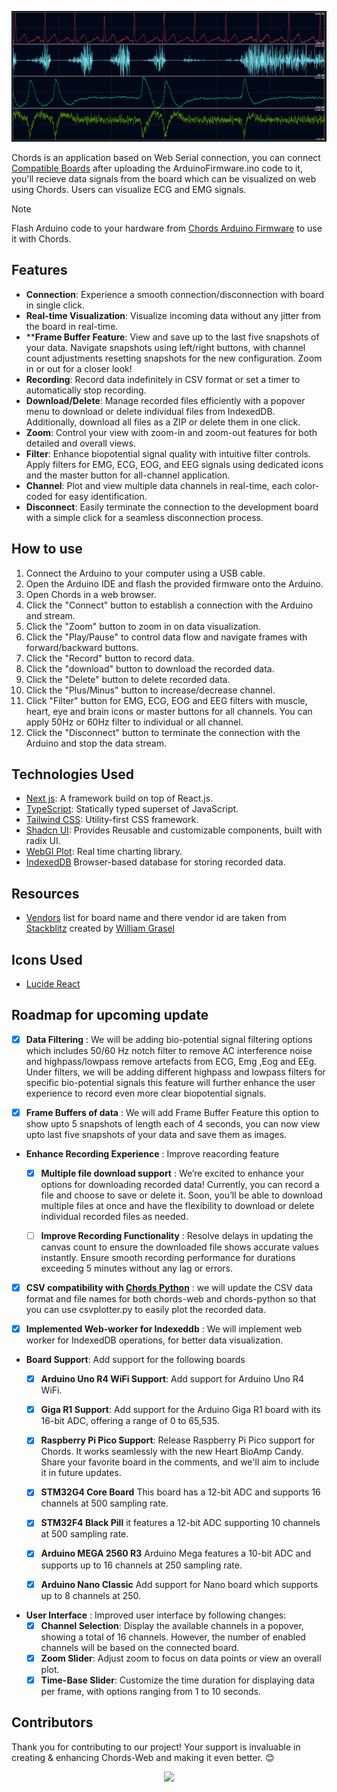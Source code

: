 ![Chords Default](public/assets/dark/HeroSignalsClean.png)


Chords is an application based on Web Serial connection, you can connect [Compatible Boards](https://github.com/upsidedownlabs/Chords-Arduino-Firmware) after uploading the ArduinoFirmware.ino code to it, you'll recieve data signals from the board which can be visualized on web using Chords. Users can visualize ECG and EMG signals.

> [!NOTE]
> Flash Arduino code to your hardware from [Chords Arduino Firmware](https://github.com/upsidedownlabs/Chords-Arduino-Firmware) to use it with Chords.

## Features

- **Connection**: Experience a smooth connection/disconnection with board in single click.
- **Real-time Visualization**: Visualize incoming data without any jitter from the board in real-time.
- ****Frame Buffer Feature**: View and save up to the last five snapshots of your data. Navigate snapshots using left/right buttons, with channel count adjustments resetting snapshots for the new configuration. Zoom in or out for a closer look!
- **Recording**: Record data indefinitely in CSV format or set a timer to automatically stop recording.
- **Download/Delete**: Manage recorded files efficiently with a popover menu to download or delete individual files from IndexedDB. Additionally, download all files as a ZIP or delete them in one click.
- **Zoom**: Control your view with zoom-in and zoom-out features for both detailed and overall views.
- **Filter**: Enhance biopotential signal quality with intuitive filter controls. Apply filters for EMG, ECG, EOG, and EEG signals using dedicated icons and the master button for all-channel application.
- **Channel**: Plot and view multiple data channels in real-time, each color-coded for easy identification.
- **Disconnect**: Easily terminate the connection to the development board with a simple click for a seamless disconnection process.

## How to use

1.  Connect the Arduino to your computer using a USB cable.
2.  Open the Arduino IDE and flash the provided firmware onto the Arduino.
3.  Open Chords in a web browser.
4.  Click the "Connect" button to establish a connection with the Arduino and stream.
5.  Click the "Zoom" button to zoom in on data visualization.
6.  Click the "Play/Pause" to control data flow and navigate frames with forward/backward buttons.
7.  Click the "Record" button to record data.
8.  Click the "download" button to download the recorded data.
9.  Click the "Delete" button to delete recorded data.
10. Click the "Plus/Minus" button to increase/decrease channel.
11. Click "Filter" button for EMG, ECG, EOG and EEG filters with muscle, heart, eye and brain icons or master buttons for all channels. You can apply 50Hz or 60Hz filter to individual or all channel.
12. Click the "Disconnect" button to terminate the connection with the Arduino and stop the data stream.

## Technologies Used

- [Next js](https://nextjs.org/): A framework build on top of React.js.
- [TypeScript](https://www.typescriptlang.org/): Statically typed superset of JavaScript.
- [Tailwind CSS](https://tailwindcss.com/): Utility-first CSS framework.
- [Shadcn UI](https://tailwindcss.com/): Provides Reusable and customizable components, built with radix UI.
- [WebGl Plot](https://webgl-plot.vercel.app/): Real time charting library.
- [IndexedDB](https://developer.mozilla.org/en-US/docs/Web/API/IndexedDB_API) Browser-based database for storing recorded data.

## Resources

- [Vendors](src/components/vendors.ts) list for board name and there vendor id are taken from [Stackblitz](https://stackblitz.com/edit/typescript-web-serial?file=vendors.ts) created by [William Grasel](https://github.com/willgm)

## Icons Used
- [Lucide React](https://lucide.dev/guide/packages/lucide-react)

## Roadmap for upcoming update

- [X] **Data Filtering** : We will be adding bio-potential signal filtering options which includes 50/60 Hz notch filter to remove AC interference noise and highpass/lowpass remove artefacts from ECG, Emg ,Eog and EEg. Under filters, we will be adding different highpass and lowpass filters for specific bio-potential signals this feature will further enhance the user experience to record even more clear biopotential signals.

- [X] **Frame Buffers of data** : We will add Frame Buffer Feature this option to show upto 5 snapshots of length each of 4 seconds, you can now view upto last five snapshots of your data and save them as images.

- **Enhance Recording Experience** : Improve reacording feature 
  - [X] **Multiple file download support** : We’re excited to enhance your options for downloading recorded data! Currently, you can record a file and choose to save or delete it. Soon, you’ll be able to download multiple files at once and have the flexibility to download or delete individual recorded files as needed.
  - [ ] **Improve Recording Functionality** : Resolve delays in updating the canvas count to ensure the downloaded file shows accurate values instantly. Ensure smooth recording performance for durations exceeding 5 minutes without any lag or errors.


- [X] **CSV compatibility with [Chords Python](https://github.com/upsidedownlabs/Chords-Python)** : we will update the CSV data format and file names for both chords-web and chords-python so that you can use csvplotter.py to easily plot the recorded data.
      
- [X] **Implemented Web-worker for Indexeddb** : We will implement web worker for IndexedDB operations, for better data visualization.
      
-  **Board Support**: Add support for the following boards
    - [X] **Arduino Uno R4 WiFi Support**: Add support for Arduino Uno R4 WiFi.
    - [X] **Giga R1 Support**: Add support for the Arduino Giga R1 board with its 16-bit ADC, offering a range of 0 to 65,535.
    - [X] **Raspberry Pi Pico Support**: Release Raspberry Pi Pico support for Chords. It works seamlessly with the new Heart BioAmp Candy. Share your favorite board in the comments, and we'll aim to include it in future updates.
    - [X] **STM32G4 Core Board** This board has a 12-bit ADC and supports 16 channels at 500 sampling rate.
    - [X] **STM32F4 Black Pill** it features a 12-bit ADC supporting 10 channels at 500 sampling rate.
    - [X] **Arduino MEGA 2560 R3** Arduino Mega  features a 10-bit ADC and supports up to 16 channels at 250 sampling rate.
    - [X] **Arduino Nano Classic** Add support for Nano board which supports up to 8 channels at 250.


- **User Interface** : Improved user interface by following changes:
    - [X] **Channel Selection**: Display the available channels in a popover, showing a total of 16 channels. However, the number of enabled channels will be based on the connected board.
    - [X] **Zoom Slider**: Adjust zoom to focus on data points or view an overall plot.
    - [X] **Time-Base Slider**: Customize the time duration for displaying data per frame, with options ranging from 1 to 10 seconds.

## Contributors

Thank you for contributing to our project! Your support is invaluable in creating & enhancing Chords-Web and making it even better. 😊

<center>
<a href="https://github.com/upsidedownlabs/Chords-Web/graphs/contributors">
  <img src="https://contrib.rocks/image?repo=upsidedownlabs/Chords-Web" />
</a>
</center>
